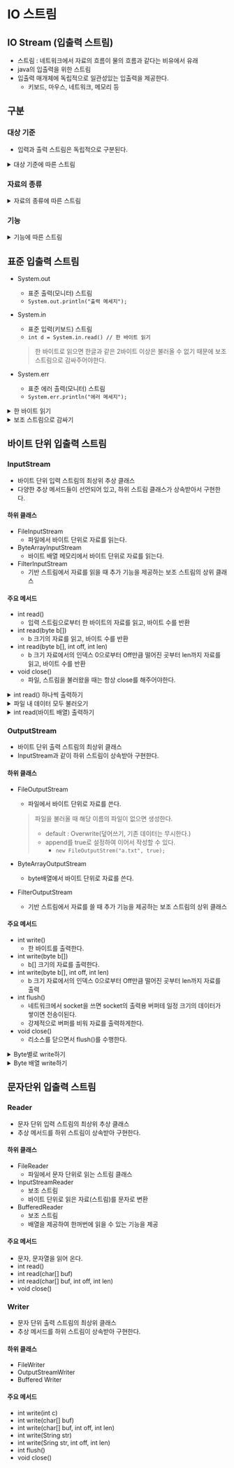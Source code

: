 # IO 스트림

## IO Stream (입출력 스트림)
- 스트림 : 네트워크에서 자료의 흐름이 물의 흐름과 같다는 비유에서 유래
- java의 입출력을 위한 스트림
- 입출력 매개체에 독립적으로 일관성있는 입출력을 제공한다.
  - 키보드, 마우스, 네트워크, 메모리 등

## 구분
### 대상 기준 
- 입력과 출력 스트림은 독립적으로 구분된다.

<details>
<Summary>대상 기준에 따른 스트림</Summary>

#### 입력 스트림(입력용)
- FileInputStream
- FileReader
- BufferedInputStream
- BufferedReader ...

#### 출력 스트림(출력용)
- FileOutputStream
- FileWriter
- BufferedOutputStream
- BufferedWriter ...
</details>


### 자료의 종류
<details>
<summary>자료의 종류에 따른 스트림</summary>

#### 바이트 스트림
- 동영상, 음악 파일, 실행 파일 등을 읽고 쓸 때 사용
- FileInputStream
- FileOutputStream
- BufferedInputStream
- BufferedOutputStream ...

#### 문자 스트림
- 바이트 단위로 자료를 처리하면 문자는 깨진다.
- 인코딩에 맞게 2바이트 이상으로 처리할 때 사용
- FileReader
- FileWriter
- BufferedReader
- BufferedWriter ...
</details>

### 기능
<details>
<summary>기능에 따른 스트림</summary>

#### 기반 스트림
- 대상에 직접 자료를 읽고 쓰는 기능의 스트림
- FileInputStream
- FileOutputStream
- FileReader
- FileWriter

#### 보조 스트림
- 실제로 읽고 쓰는 기능은 없으나, 다른 스트림을 감싸서(wrap), 다른 스트림이 하는 일을 보조해준다.
- 다른 기반 스트림이나, 보조 스트림을 생성자의 매개변수로 갖는다.
- InputStreamReader
- OutputStreamWriter
- BufferedInputStream
- BufferedOutputStream
</details>

## 표준 입출력 스트림
- System.out
  - 표준 출력(모니터) 스트림
  - ```System.out.println("출력 메세지");```

- System.in
  - 표준 입력(키보드) 스트림
  - ```int d = System.in.read() // 한 바이트 읽기```
  > 한 바이트로 읽으면 한글과 같은 2바이트 이상은 불러올 수 없기 때문에 보조스트림으로 감싸주어야한다.
  
- System.err
  - 표준 에러 출력(모니터) 스트림
  - ```System.err.println("에러 메세지");```

<details>
<summary>한 바이트 읽기</summary>

```java
package ch13;

import java.io.IOException;
import java.io.InputStreamReader;

public class SystemInTest {
    public static void main(String[] args) {

        System.out.println("알파벳 여러 개를 쓰고 [Enter]를 누르세요");

        int i;

        try {
            InputStreamReader irs = new InputStreamReader(System.in);
            while ((i = irs.read()) != '\n') {
                System.out.print((char)i);
            }

        } catch (IOException e) {
            e.printStackTrace();
        }
    }
}
```
</details>

<details>
<summary>보조 스트림으로 감싸기</summary>

```java
package ch13;

import java.io.IOException;
import java.io.InputStreamReader;

public class SystemInTest {
    public static void main(String[] args) {

        System.out.println("알파벳 여러 개를 쓰고 [Enter]를 누르세요");

        int i;

        try {
            InputStreamReader irs = new InputStreamReader(System.in);
            while ((i = irs.read()) != '\n') {
                System.out.println((char)i);
            }

        } catch (IOException e) {
            e.printStackTrace();
        }
    }
}
```
</details>

## 바이트 단위 입출력 스트림
### InputStream
- 바이트 단위 입력 스트림의 최상위 추상 클래스
- 다양한 추상 메서드들이 선언되어 있고, 하위 스트림 클래스가 상속받아서 구현한다.

#### 하위 클래스
- FileInputStream
  - 파일에서 바이트 단위로 자료를 읽는다.
- ByteArrayInputStream
  - 바이트 배열 메모리에서 바이트 단위로 자료를 읽는다.
- FilterInputStream
  - 기반 스트림에서 자료를 읽을 때 추가 기능을 제공하는 보조 스트림의 상위 클래스

#### 주요 메서드
- int read() 
  - 입력 스트림으로부터 한 바이트의 자료를 읽고, 바이트 수를 반환
- int read(byte b[])
  - b 크기의 자료를 읽고, 바이트 수를 반환
- int read(byte b[], int off, int len)
  - b 크기 자료에서의 인덱스 0으로부터 Off만큼 떨어진 곳부터 len까지 자료를 읽고, 바이트 수를 반환
- void close()
  - 파일, 스트림을 불러왔을 때는 항상 close를 해주어야한다.
  
<details>
<summary>int read() 하나씩 출력하기</summary>

```java
package ch14;

import java.io.FileInputStream;
import java.io.IOException;

public class FileInputStreamTest {
    public static void main(String[] args) {

        FileInputStream fis = null;
        try {
            fis = new FileInputStream("input.txt");
            System.out.println((char)fis.read());
            System.out.println((char)fis.read());
            System.out.println((char)fis.read());
        } catch (IOException e) {
            System.out.println(e);
            try {
                fis.close();
            } catch (IOException ioException) {
                System.out.println(ioException);
            } catch (Exception e2) {
                System.out.println(e2);
            }
        } finally {
            try {
                fis.close();
            } catch (IOException e) {
                System.out.println(e);
            } catch (Exception e2) {
                System.out.println(e2);
            }
        }
        System.out.println("end");
    }
}
```
</details>

<details>
<summary>파일 내 데이터 모두 불러오기</summary>

```java
package ch14;

import java.io.FileInputStream;
import java.io.FileNotFoundException;
import java.io.IOException;

public class FileTest {
    public static void main(String[] args) {
        // try의 resource에 파일을 넣어주면 AutoClosable이 되어 close를 하지 않아도 된다.
        int i ;
        try(FileInputStream fis = new FileInputStream("input.txt")){
            // read()메서드는 파일의 끝에서 -1을 반환해준다.
            while ( (i = fis.read()) != -1 ){
                System.out.print((char)i);
            }
        } catch (IOException e) {
            System.out.println(e);
        }
    }
}
```
</details>

<details>
<summary>int read(바이트 배열) 출력하기</summary>

```java
package ch14;

import java.io.FileInputStream;
import java.io.IOException;

public class FileTest2 {

    public static void main(String[] args) {
        int i;
        try(FileInputStream fis = new FileInputStream("input2.txt");){

            byte[] bs = new byte[10];
            while ((i = fis.read(bs)) != -1) {
                for (int j = 0 ; j < i ; j++) {
                    System.out.print((char)bs[j]);
                }
                System.out.println(" : " + i + "바이트 읽음");
            }

        } catch (IOException e) {
            System.out.println(e);
        }
    }
}
```
</details>

### OutputStream
- 바이트 단위 출력 스트림의 최상위 클래스
- InputStream과 같이 하위 스트림이 상속받아 구현한다.

#### 하위 클래스
- FileOutputStream
  - 파일에서 바이트 단위로 자료를 쓴다.
  > 파일을 불러올 때 해당 이름의 파일이 없으면 생성한다.
  > - default : Overwrite(덮어쓰기, 기존 데이터는 무시한다.)
  > - append를 true로 설정하여 이어서 작성할 수 있다.
  >   - ```new FileOutputStrem("a.txt", true);```

- ByteArrayOutputStream
  - byte배열에서 바이트 단위로 자료를 쓴다.
- FilterOutputStream
  - 기반 스트림에서 자료를 쓸 때 추가 기능을 제공하는 보조 스트림의 상위 클래스

#### 주요 메서드
- int write() 
  - 한 바이트를 출력한다.
- int write(byte b[])
  - b[] 크기의 자료를 출력한다.
- int write(byte b[], int off, int len)
  - b 크기 자료에서의 인덱스 0으로부터 Off만큼 떨어진 곳부터 len까지 자료를 출력
- int flush()
  - 네트워크에서 socket을 쓰면 socket의 출력용 버퍼테 일정 크기의 데이터가 쌓이면 전송이된다.
  - 강제적으로 버퍼를 비워 자료를 출력하게한다.
- void close()
  - 리소스를 닫으면서 flush()를 수행한다.
  
<details>
<summary>Byte별로 write하기</summary>

```java
package ch14;

import java.io.FileOutputStream;
import java.io.IOException;

public class FileOutputTest {
    public static void main(String[] args) {

        try (FileOutputStream fos = new FileOutputStream("output.txt")){
            fos.write(65);
            fos.write(66);
            fos.write(67);
        } catch (IOException e){
            System.out.println(e);
        }
        System.out.println("end");
    }
}
```
</details>

<details>
<summary>Byte 배열 write하기</summary>

```java
package ch14;

import java.io.FileNotFoundException;
import java.io.FileOutputStream;
import java.io.IOException;

public class FileOutputTest2 {
    public static void main(String[] args) throws FileNotFoundException {

        FileOutputStream fos = new FileOutputStream("output2.txt");

        try(fos){ //java9 이후로 제공
            byte[] bs = new byte[26];
            byte data = 65; // ASCII 'A'값
            for (int j = 0 ; j < bs.length ; j++){
                bs[j] = data;
                data++;
            }

            fos.write(bs);
        }catch(IOException e) {
            System.out.println(e);
        }
        System.out.println("완료되었습니다.");
    }
}
```
</details>

## 문자단위 입출력 스트림
### Reader
- 문자 단위 입력 스트림의 최상위 추상 클래스
- 추상 메서드를 하위 스트림이 상속받아 구현한다.

#### 하위 클래스
- FileReader
  - 파일에서 문자 단위로 읽는 스트림 클래스
- InputStreamReader
  - 보조 스트림
  - 바이트 단위로 읽은 자료(스트림)를 문자로 변환
- BufferedReader
  - 보조 스트림
  - 배열을 제공하여 한꺼번에 읽을 수 있는 기능을 제공

#### 주요 메서드
- 문자, 문자열을 읽어 온다.
- int read()
- int read(char[] buf)
- int read(char[] buf, int off, int len)
- void close()

### Writer
- 문자 단위 출력 스트림의 최상위 클래스
- 추상 메서드를 하위 스트림이 상속받아 구현한다.

#### 하위 클래스
- FileWriter
- OutputStreamWriter
- Buffered Writer

#### 주요 메서드
- int write(int c)
- int write(char[] buf)
- int write(char[] buf, int off, int len)
- int write(String str)
- int write(Sring str, int off, int len)
- int flush()
- void close()

  


